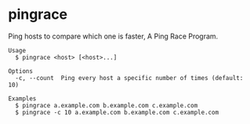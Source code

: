 # pingrace
Ping hosts to compare which one is faster, A Ping Race Program.

```
Usage
  $ pingrace <host> [<host>...]

Options
  -c, --count  Ping every host a specific number of times (default: 10)

Examples
  $ pingrace a.example.com b.example.com c.example.com
  $ pingrace -c 10 a.example.com b.example.com c.example.com
```
